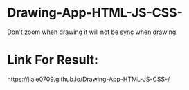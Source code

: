 # Drawing-App-HTML-JS-CSS-

  Don't zoom when drawing it will not be sync when drawing.

# Link For Result:

https://jiale0709.github.io/Drawing-App-HTML-JS-CSS-/
